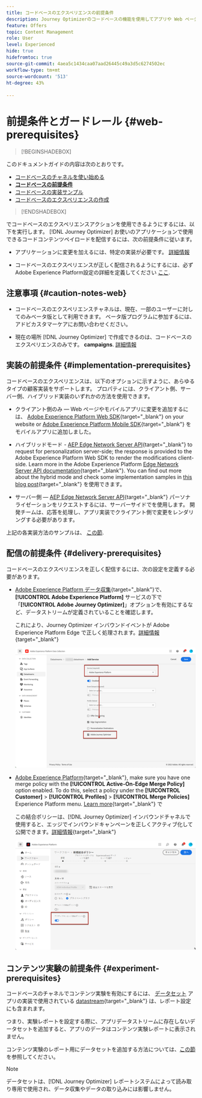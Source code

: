 ```yaml
---
title: コードベースのエクスペリエンスの前提条件
description: Journey Optimizerのコードベースの機能を使用してアプリや Web ページを編集できるようにするには、このページの前提条件に従います
feature: Offers
topic: Content Management
role: User
level: Experienced
hide: true
hidefromtoc: true
source-git-commit: 4aea5c1434caa07aad26445c49a3d5c6274502ec
workflow-type: tm+mt
source-wordcount: '513'
ht-degree: 43%

---
```


# 前提条件とガードレール {#web-prerequisites}

>[!BEGINSHADEBOX]

このドキュメントガイドの内容は次のとおりです。

* [コードベースのチャネルを使い始める](get-started-code-based.md)
* **[コードベースの前提条件](code-based-prerequisites.md)**
* [コードベースの実装サンプル](code-based-implementation-samples.md)
* [コードベースのエクスペリエンスの作成](create-code-based.md)

>[!ENDSHADEBOX]

でコードベースのエクスペリエンスアクションを使用できるようにするには、以下を実行します。 [!DNL Journey Optimizer] お使いのアプリケーションで使用できるコードコンテンツペイロードを配信するには、次の前提条件に従います。

* アプリケーションに変更を加えるには、特定の実装が必要です。 [詳細情報](#implementation-prerequisites)

* コードベースのエクスペリエンスが正しく配信されるようにするには、必ずAdobe Experience Platform設定の詳細を定義してください [ここ](#delivery-prerequisites).

## 注意事項 {#caution-notes-web}

* コードベースのエクスペリエンスチャネルは、現在、一部のユーザーに対してのみベータ版として利用できます。 ベータ版プログラムに参加するには、アドビカスタマーケアにお問い合わせください。

* 現在の場所 [!DNL Journey Optimizer] で作成できるのは、コードベースのエクスペリエンスのみです。 **campaigns**. [詳細情報](../campaigns/create-campaign.md#configure)

## 実装の前提条件 {#implementation-prerequisites}

コードベースのエクスペリエンスは、以下のオプションに示すように、あらゆるタイプの顧客実装をサポートします。 プロパティには、クライアント側、サーバー側、ハイブリッド実装のいずれかの方法を使用できます。

* クライアント側のみ — Web ページやモバイルアプリに変更を追加するには、 [Adobe Experience Platform Web SDK](https://experienceleague.adobe.com/docs/platform-learn/implement-web-sdk/overview.html?lang=ja){target="_blank"} on your website or [Adobe Experience Platform Mobile SDK](https://developer.adobe.com/client-sdks/documentation/){target="_blank"} をモバイルアプリに追加しました。

* ハイブリッドモード - [AEP Edge Network Server API](https://experienceleague.adobe.com/docs/experience-platform/edge-network-server-api/data-collection/interactive-data-collection.html?lang=ja){target="_blank"} to request for personalization server-side; the response is provided to the Adobe Experience Platform Web SDK to render the modifications client-side. Learn more in the Adobe Experience Platform [Edge Network Server API documentation](https://experienceleague.adobe.com/docs/experience-platform/edge-network-server-api/overview.html?lang=ja){target="_blank"}. You can find out more about the hybrid mode and check some implementation samples in [this blog post](https://blog.developer.adobe.com/hybrid-personalization-in-the-adobe-experience-platform-web-sdk-6a1bb674bf41){target="_blank"} を使用できます。

* サーバー側 — [AEP Edge Network Server API](https://experienceleague.adobe.com/docs/experience-platform/edge-network-server-api/data-collection/interactive-data-collection.html?lang=ja){target="_blank"} パーソナライゼーションをリクエストするには、サーバーサイドでを使用します。 開発チームは、応答を処理し、アプリ実装でクライアント側で変更をレンダリングする必要があります。

上記の各実装方法のサンプルは、 [この節](code-based-implementation-samples.md).

## 配信の前提条件 {#delivery-prerequisites}

コードベースのエクスペリエンスを正しく配信するには、次の設定を定義する必要があります。

* [Adobe Experience Platform データ収集](https://experienceleague.adobe.com/docs/experience-platform/edge/datastreams/overview.html?lang=ja){target="_blank"}で、**[!UICONTROL Adobe Experience Platform]** サービスの下で「**[!UICONTROL Adobe Journey Optimizer]**」オプションを有効にするなど、データストリームが定義されていることを確認します。

  これにより、Journey Optimizer インバウンドイベントが Adobe Experience Platform Edge で正しく処理されます。[詳細情報](https://experienceleague.adobe.com/docs/experience-platform/edge/datastreams/configure.html?lang=ja){target="_blank"}

  ![](../web/assets/web-aep-datastream-ajo.png)

* [Adobe Experience Platform](https://experienceleague.adobe.com/docs/experience-platform/profile/home.html?lang=ja){target="_blank"}, make sure you have one merge policy with the **[!UICONTROL Active-On-Edge Merge Policy]** option enabled. To do this, select a policy under the **[!UICONTROL Customer]** > **[!UICONTROL Profiles]** > **[!UICONTROL Merge Policies]** Experience Platform menu. [Learn more](https://experienceleague.adobe.com/docs/experience-platform/profile/merge-policies/ui-guide.html?lang=ja#configure){target="_blank"} で

  この結合ポリシーは、[!DNL Journey Optimizer] インバウンドチャネルで使用すると、エッジでインバウンドキャンペーンを正しくアクティブ化して公開できます。[詳細情報](https://experienceleague.adobe.com/docs/experience-platform/profile/merge-policies/ui-guide.html?lang=ja){target="_blank"}

  ![](../web/assets/web-aep-merge-policy.png)

## コンテンツ実験の前提条件 {#experiment-prerequisites}

コードベースのチャネルでコンテンツ実験を有効にするには、 [データセット](../data/get-started-datasets.md) アプリの実装で使用されている [datastream](https://experienceleague.adobe.com/docs/experience-platform/datastreams/overview.html?lang=ja){target="_blank"} は、レポート設定にも含まれます。

つまり、実験レポートを設定する際に、アプリデータストリームに存在しないデータセットを追加すると、アプリのデータはコンテンツ実験レポートに表示されません。

コンテンツ実験のレポート用にデータセットを追加する方法については、[この節](../campaigns/reporting-configuration.md#add-datasets)を参照してください。

>[!NOTE]
>
>データセットは、[!DNL Journey Optimizer] レポートシステムによって読み取り専用で使用され、データ収集やデータの取り込みには影響しません。


